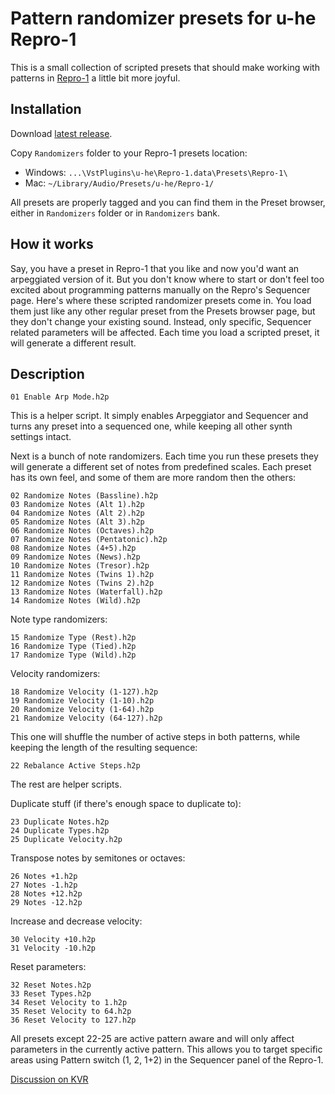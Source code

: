 # Pattern randomizer presets for u-he Repro-1

This is a small collection of scripted presets that should make working with patterns in [Repro-1](http://www.u-he.com/cms/repro-1) a little bit more joyful.

## Installation

Download [latest release](https://api.github.com/repos/drzhnn/repro-1-randomizers/releases/latest/repro-1-randomizers.zip").

Copy `Randomizers` folder to your Repro-1 presets location:

 - Windows: `...\VstPlugins\u-he\Repro-1.data\Presets\Repro-1\`
 - Mac: `~/Library/Audio/Presets/u-he/Repro-1/`

All presets are properly tagged and you can find them in the Preset browser, either in `Randomizers` folder or in `Randomizers` bank.

## How it works

Say, you have a preset in Repro-1 that you like and now you'd want an arpeggiated version of it. But you don't know where to start or don't feel too excited about programming patterns manually on the Repro's Sequencer page. Here's where these scripted randomizer presets come in. You load them just like any other regular preset from the Presets browser page, but they don't change your existing sound. Instead, only specific, Sequencer related parameters will be affected. Each time you load a scripted preset, it will generate a different result.

## Description

`01 Enable Arp Mode.h2p`  

This is a helper script. It simply enables Arpeggiator and Sequencer and turns any preset into a sequenced one, while keeping all other synth settings intact.

Next is a bunch of note randomizers. Each time you run these presets they will generate a different set of notes from predefined scales. Each preset has its own feel, and some of them are more random then the others:  

`02 Randomize Notes (Bassline).h2p`  
`03 Randomize Notes (Alt 1).h2p`  
`04 Randomize Notes (Alt 2).h2p`  
`05 Randomize Notes (Alt 3).h2p`  
`06 Randomize Notes (Octaves).h2p`  
`07 Randomize Notes (Pentatonic).h2p`  
`08 Randomize Notes (4+5).h2p`  
`09 Randomize Notes (News).h2p`  
`10 Randomize Notes (Tresor).h2p`  
`11 Randomize Notes (Twins 1).h2p`  
`12 Randomize Notes (Twins 2).h2p`  
`13 Randomize Notes (Waterfall).h2p`  
`14 Randomize Notes (Wild).h2p`  

Note type randomizers:  

`15 Randomize Type (Rest).h2p`  
`16 Randomize Type (Tied).h2p`  
`17 Randomize Type (Wild).h2p`  

Velocity randomizers:  

`18 Randomize Velocity (1-127).h2p`  
`19 Randomize Velocity (1-10).h2p`  
`20 Randomize Velocity (1-64).h2p`  
`21 Randomize Velocity (64-127).h2p`  

This one will shuffle the number of active steps in both patterns, while keeping the length of the resulting sequence:  

`22 Rebalance Active Steps.h2p`  

The rest are helper scripts.

Duplicate stuff (if there's enough space to duplicate to):  

`23 Duplicate Notes.h2p`  
`24 Duplicate Types.h2p`  
`25 Duplicate Velocity.h2p`  

Transpose notes by semitones or octaves:  

`26 Notes +1.h2p`  
`27 Notes -1.h2p`  
`28 Notes +12.h2p`  
`29 Notes -12.h2p`  

Increase and decrease velocity:  

`30 Velocity +10.h2p`  
`31 Velocity -10.h2p`  

Reset parameters:  

`32 Reset Notes.h2p`  
`33 Reset Types.h2p`  
`34 Reset Velocity to 1.h2p`  
`35 Reset Velocity to 64.h2p`  
`36 Reset Velocity to 127.h2p`  

All presets except 22-25 are active pattern aware and will only affect parameters in the currently active pattern. This allows you to target specific areas using Pattern switch (1, 2, 1+2) in the Sequencer panel of the Repro-1.

[Discussion on KVR](https://www.kvraudio.com/forum/viewtopic.php?f=31&t=475459)
